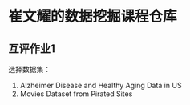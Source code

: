 # 崔文耀的数据挖掘课程仓库

## 互评作业1

选择数据集：

1. Alzheimer Disease and Healthy Aging Data in US
2. Movies Dataset from Pirated Sites